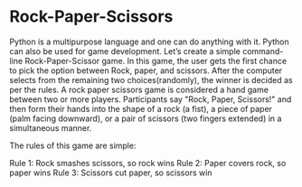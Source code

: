 # Rock-Paper-Scissors

Python is a multipurpose language and one can do anything with it. Python can also be used for game development. Let’s create a simple command-line Rock-Paper-Scissor game. In this game, the user gets the first chance to pick the option between Rock, paper, and scissors. After the computer selects from the remaining two choices(randomly), the winner is decided as per the rules.
A rock paper scissors game is considered a hand game between two or more players. Participants say "Rock, Paper, Scissors!" and then form their hands into the shape of a rock (a fist), a piece of paper (palm facing downward), or a pair of scissors (two fingers extended) in a simultaneous manner.

The rules of this game are simple:

Rule 1: Rock smashes scissors, so rock wins
Rule 2: Paper covers rock, so paper wins
Rule 3: Scissors cut paper, so scissors win
